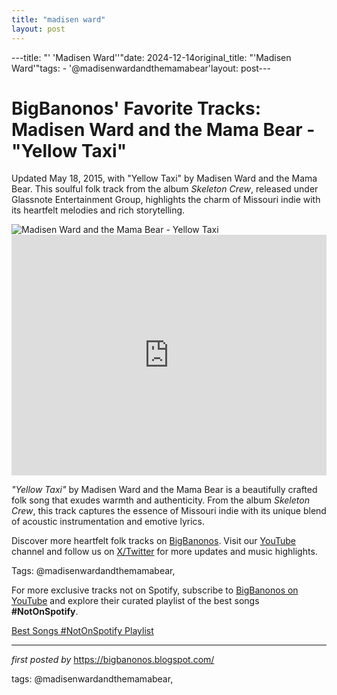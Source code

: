 ```yaml
---
title: "madisen ward"
layout: post
---
```

---title: "' 'Madisen Ward''"date: 2024-12-14original_title: "'Madisen Ward'"tags:  - '@madisenwardandthemamabear'layout: post---<!-- Post Title --><h1 >BigBanonos' Favorite Tracks: Madisen Ward and the Mama Bear - "Yellow Taxi"</h1> <!-- Introductory Text --><p >Updated May 18, 2015, with "Yellow Taxi" by Madisen Ward and the Mama Bear. This soulful folk track from the album <em>Skeleton Crew</em>, released under Glassnote Entertainment Group, highlights the charm of Missouri indie with its heartfelt melodies and rich storytelling.</p> <!-- Featured Image --><div > <img src="https://i.ytimg.com/vi/k0nyFpcQl-Y/maxresdefault.jpg" alt="Madisen Ward and the Mama Bear - Yellow Taxi" /></div> <!-- YouTube Video Embed --><div > <iframe width="100%" height="385" src="https://www.youtube.com/embed/3DNOkfnQ-Dg" title="Madisen Ward and The Mama Bear - Yellow Taxi (Official Audio)" frameborder="0" allow="accelerometer; autoplay; clipboard-write; encrypted-media; gyroscope; picture-in-picture; web-share" referrerpolicy="strict-origin-when-cross-origin" allowfullscreen></iframe></div> <!-- Song Information --><div > <p><em>"Yellow Taxi"</em> by Madisen Ward and the Mama Bear is a beautifully crafted folk song that exudes warmth and authenticity. From the album <em>Skeleton Crew</em>, this track captures the essence of Missouri indie with its unique blend of acoustic instrumentation and emotive lyrics.</p></div> <!-- Footer Links --><div > <p>Discover more heartfelt folk tracks on <a href="https://bigbanonos.blogspot.com/" target="_blank">BigBanonos</a>. Visit our <a href="https://www.youtube.com/@BigBanonos" target="_blank">YouTube</a> channel and follow us on <a href="https://x.com/bigbanonos" target="_blank">X/Twitter</a> for more updates and music highlights.</p></div> <!-- Tags --><p >Tags: @madisenwardandthemamabear,</p><!--Subscribe and Playlist Links--><div>    <p>For more exclusive tracks not on Spotify, subscribe to <a href="https://www.youtube.com/@BigBanonos" target="_blank">BigBanonos on YouTube</a> and explore their curated playlist of the best songs <strong>#NotOnSpotify</strong>.</p>    <p><a href="https://www.youtube.com/playlist?list=PLtuNtuTatqI0kFahUCbtbfenC_ET5O_tr" target="_blank">Best Songs #NotOnSpotify Playlist<br /></a></p></div><hr /><p><em>first posted by</em> <a href="https://bigbanonos.blogspot.com/" rel="noopener" target="_new">https://bigbanonos.blogspot.com/</a></p><p>tags: @madisenwardandthemamabear,</p>